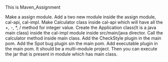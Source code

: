 This is Maven_Assignment

Make a assign module.
Add a two new module inside the assign module, cal-api, cal-impl.
Make Calculator class inside cal-api which will have all the +, -, *, / method for integer value.
Create the Application class(It is a java main class) inside the cal-impl module inside src/main/java director.
Call the calculator method inside main class.
Add the CheckStyle plugin in the main pom.
Add the Spot bug plugin sin the main pom.
Add executable plugin in the main pom.
It should be a multi-module project.
Then you can execute the jar that is present in module which has main class.
